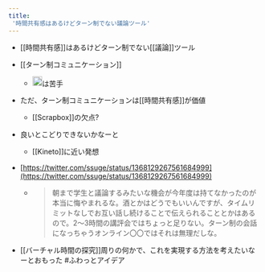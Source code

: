 ```yaml
---
title:
 '時間共有感はあるけどターン制でない議論ツール'
---
```


- [[時間共有感]]はあるけどターン制でない[[議論]]ツール
- [[ターン制コミュニケーション]]
    - <img src='https://scrapbox.io/api/pages/blu3mo-public/blu3mo/icon' alt='blu3mo.icon' height="19.5"/>は苦手

- ただ、ターン制コミュニケーションは[[時間共有感]]が価値
    - [[Scrapbox]]の欠点?

- 良いとこどりできないかなーと
    - [[Kineto]]に近い発想

- [https://twitter.com/ssuge/status/1368129267561684999](https://twitter.com/ssuge/status/1368129267561684999)
    - > 朝まで学生と議論するみたいな機会が今年度は持てなかったのが本当に悔やまれるな。酒とかはどうでもいいんですが、タイムリミットなしでお互い話し続けることで伝えられることとかはあるので。2〜3時間の講評会ではちょっと足りない。ターン制の会話になっちゃうオンライン〇〇ではそれは無理だしな。

- [[バーチャル時間の探究]]周りの何かで、これを実現する方法を考えたいなーとおもった
#ふわっとアイデア